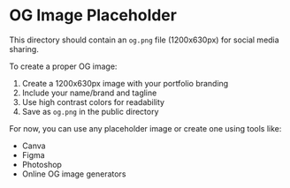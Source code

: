 # OG Image Placeholder

This directory should contain an `og.png` file (1200x630px) for social media sharing.

To create a proper OG image:

1. Create a 1200x630px image with your portfolio branding
2. Include your name/brand and tagline
3. Use high contrast colors for readability
4. Save as `og.png` in the public directory

For now, you can use any placeholder image or create one using tools like:

- Canva
- Figma
- Photoshop
- Online OG image generators
